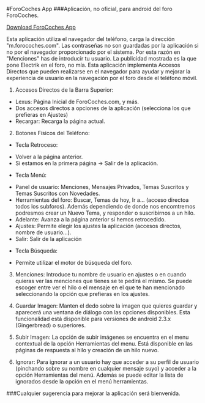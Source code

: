 #ForoCoches App
###Aplicación, no oficial, para android del foro ForoCoches.

[Download ForoCoches App](https://play.google.com/store/apps/details?id=es.elultimorey.forocoches)

Esta aplicación utiliza el navegador del teléfono, carga la dirección "m.forocoches.com".
Las contraseñas no son guardadas por la aplicación si no por el navegador proporcionado por el sistema. Por esta razón en "Menciones" has de introducir tu usuario. La publicidad mostrada es la que pone Electrik en el foro, no mía.
Esta aplicación implementa Accesos Directos que pueden realizarse en el navegador para ayudar y mejorar la experiencia de usuario en la navegación por el foro desde el teléfono móvil.

1. Accesos Directos de la Barra Superior:
- Lexus: Página Inicial de ForoCoches.com, y más.
- Dos accesos directos a opciones de la aplicación (selecciona los que prefieras en Ajustes)
- Recargar: Recarga la página actual.

2. Botones Físicos del Teléfono:
* Tecla Retroceso:
- Volver a la página anterior.
- Si estamos en la primera página -> Salir de la aplicación.
* Tecla Menú:
- Panel de usuario: Menciones, Mensajes Privados, Temas Suscritos y Temas Suscritos con
Novedades.
- Herramientas del foro: Buscar, Temas de hoy, Ir a... (acceso directoa todos los subforos). Además dependiendo de donde nos encomtremos podresmos crear un Nuevo Tema, y responder o suscribirnos a un hilo.
- Adelante: Avanza a la página anterior si hemos retrocedido.
- Ajustes: Permite elegir los ajustes la aplicación (accesos directos, nombre de usuario...).
- Salir: Salir de la aplicación
* Tecla Búsqueda:
- Permite utilizar el motor de búsqueda del foro.

3. Menciones:
Introduce tu nombre de usuario en ajustes o en cuando quieras ver las menciones que tienes se te pedirá el mismo.
Se puede escoger entre ver el hilo o el mensaje en el que te han mencionado seleccionando la opción que prefieras en los ajustes.

4. Guardar Imagen:
Manten el dedo sobre la imagen que quieres guardar y aparecerá una ventana de diálogo con las opciones disponibles. Esta funcionalidad está disponible para versiones de android 2.3.x (Gingerbread) o superiores.

5. Subir Imagen:
La opción de subir imágenes se encuentra en el menu contextual de la opción Herramientas del menu. Está disponible en las páginas de respuesta al hilo y creación de un hilo nuevo.

6. Ignorar:
Para ignorar a un usuario hay que acceder a su perfil de usuario (pinchando sobre su nombre en cualquier mensaje suyo) y acceder a la opción Herramientas del menú.
Además se puede editar la lista de ignorados desde la opción en el menú herramientas.

###Cualquier sugerencia para mejorar la aplicación será bienvenida.
